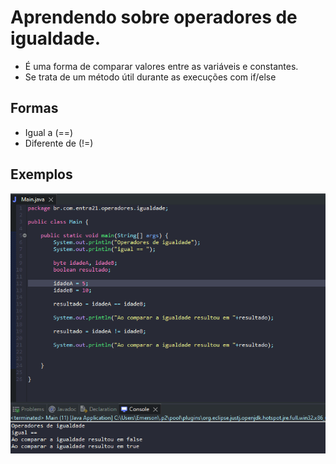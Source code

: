 # Aprendendo sobre operadores de igualdade.

- É uma forma de comparar valores entre as variáveis e constantes.
- Se trata de um método útil durante as execuções com if/else

## Formas

- Igual a (==)
- Diferente de (!=)

## Exemplos

![Gif Exemplo](./gif/gifExemplo.gif)